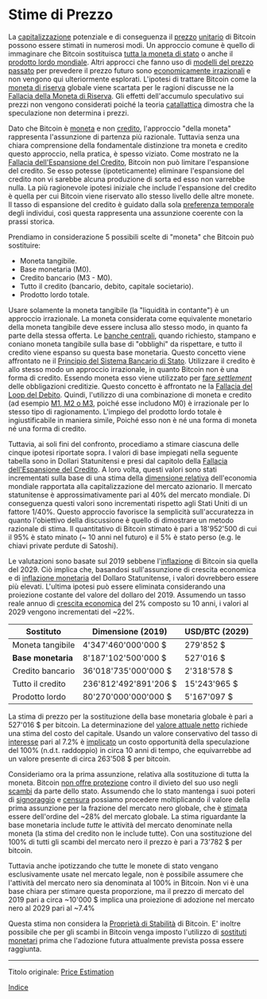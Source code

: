 # Stime di Prezzo



La [capitalizzazione](ch101-glossary.md#capitalizzazione) potenziale e di conseguenza il [prezzo](ch101-glossary.md#prezzo) [unitario](ch101-glossary.md#unità) di Bitcoin possono essere stimati in numerosi modi. Un approccio comune è quello di immaginare che Bitcoin sostituisca [tutta la moneta di stato](https://www.fool.com/investing/2017/05/25/could-the-price-of-bitcoin-go-to-1-million.aspx) o anche il [prodotto lordo mondiale](https://en.wikipedia.org/wiki/Gross_world_product). Altri approcci che fanno uso di [modelli del prezzo passato](https://medium.com/@100trillionUSD/modeling-bitcoins-value-with-scarcity-91fa0fc03e25) per prevedere il prezzo futuro sono [economicamente irrazionali](ch083-stock-to-flow-fallacy.md) e non vengono qui ulteriormente esplorati. L'ipotesi di trattare Bitcoin come la [moneta di riserva](ch017-reservation-priciple.md) globale viene scartata per le ragioni discusse ne la [Fallacia della Moneta di Riserva](ch077-reserve-currency-fallacy.md). Gli effetti dell'accumulo speculativo sui prezzi non vengono considerati poiché la teoria [catallattica](https://en.wikipedia.org/wiki/Catallactics) dimostra che la speculazione non   determina i prezzi.

Dato che Bitcoin è [moneta](ch005-money-taxonomy.md) e non [credito](ch101-glossary.md#dare-in-prestito---investire), l'approccio "della moneta" rappresenta l'assunzione di partenza più razionale. Tuttavia senza una chiara comprensione della fondamentale distinzione tra moneta e credito questo approccio, nella pratica, è spesso viziato. Come mostrato ne la [Fallacia dell'Espansione del Credito](ch046-credit-expansion-fallacy.md), Bitcoin non può limitare l'espansione del credito. Se esso potesse (ipoteticamente) eliminare l'espansione del credito non vi sarebbe alcuna produzione di sorta ed esso non varrebbe nulla. La più ragionevole ipotesi iniziale che include l'espansione del credito è quella per cui Bitcoin viene riservato allo stesso livello delle altre monete. Il tasso di espansione del credito è guidato dalla sola [preferenza temporale](ch085-time-preference-fallacy.md) degli individui, così questa rappresenta una assunzione coerente con la prassi storica.

Prendiamo in considerazione 5 possibili scelte di "moneta" che Bitcoin può sostituire:

* Moneta tangibile.
* Base monetaria (M0).
* Credito bancario (M3 - M0).
* Tutto il credito (bancario, debito, capitale societario).
* Prodotto lordo totale.

Usare solamente la moneta tangibile (la "liquidità in contante") è un approccio irrazionale. La moneta considerata come equivalente monetario della moneta tangibile deve essere inclusa allo stesso modo, in quanto fa parte della stessa offerta. Le [banche centrali](https://it.wikipedia.org/wiki/Banca_centrale), quando richiesto, stampano e coniano moneta tangibile sulla base di "obblighi" da rispettare, e tutto il credito viene espanso su questa base monetaria. Questo concetto viene affrontato ne il [Principio del Sistema Bancario di Stato](ch025-state-banking-principle.md). Utilizzare il credito è allo stesso modo un approccio irrazionale, in quanto Bitcoin non è una forma di credito. Essendo moneta esso viene utilizzato per [fare _settlement_](https://it.wikipedia.org/wiki/Regolamento_(finanza)) delle obbligazioni creditizie. Questo concetto è affrontato ne la [Fallacia del Loop del Debito](ch047-debt-loop-fallacy.md). Quindi, l'utilizzo di una combinazione di moneta e credito (ad esempio [M1, M2 o M3](https://en.wikipedia.org/wiki/Money_supply#United_States), poiché esse includono M0) è irrazionale per lo stesso tipo di ragionamento. L'impiego del prodotto lordo totale è ingiustificabile in maniera simile, Poiché esso non è né una forma di moneta né una forma di credito.

Tuttavia, ai soli fini del confronto, procediamo a stimare ciascuna delle cinque ipotesi riportate sopra. I valori di base impiegati nella seguente tabella sono in Dollari Statunitensi e presi  dal capitolo della [Fallacia dell'Espansione del Credito](ch046-credit-expansion-fallacy.md). A loro volta, questi valori sono stati incrementati sulla base di una stima della [dimensione relativa](https://seekingalpha.com/article/4202768-u-s-of-world-stock-market-cap-tops-40-again) dell'economia mondiale rapportata alla capitalizzazione del mercato azionario. Il mercato statunitense è approssimativamente pari al 40% del mercato mondiale. Di conseguenza questi valori sono incrementati rispetto agli Stati Uniti di un fattore 1/40%. Questo approccio favorisce la semplicità sull'accuratezza in quanto l'obiettivo della discussione è quello di dimostrare un metodo razionale di stima. Il quantitativo di Bitcoin stimato è pari a 18'952'500 di cui il 95% è stato minato (~ 10 anni nel futuro) e il 5% è stato perso (e.g. le chiavi private perdute di Satoshi).

Le valutazioni sono basate sul 2019 sebbene l'[inflazione](ch101-glossary.md#) di Bitcoin sia quella del 2029. Ciò implica che, basandosi sull'assunzione di crescita economica e di [inflazione monetaria](https://en.wikipedia.org/wiki/Monetary_inflation) del Dollaro Statunitense, i valori dovrebbero essere più elevati. L'ultima ipotesi può essere eliminata considerando una proiezione costante del valore del dollaro del 2019. Assumendo un tasso reale annuo di [crescita economica](https://en.wikipedia.org/wiki/Economic_growth) del 2% composto su 10 anni, i valori al 2029 vengono incrementati del ~22%.

| Sostituto          | Dimensione  (2019)    | USD/BTC (2029) |
| ------------------ | --------------------- | -------------- |
| Moneta tangibile   | 4'347'460'000'000 $   | 279'852 $      |
| **Base monetaria** | 8'187'102'500'000 $   | 527'016 $      |
| Credito bancario   | 36'018'735'000'000 $  | 2'318'578 $    |
| Tutto il credito   | 236'812'492'891'206 $ | 15'243'965 $   |
| Prodotto lordo     | 80'270'000'000'000 $  | 5'167'097 $    |

La stima di prezzo per la sostituzione della base monetaria globale è pari a 527'016 $ per bitcoin. La determinazione del [valore attuale netto]() richiede una stima del costo del capitale. Usando un valore conservativo del tasso di [interesse](ch101-glossary.md#interesse) pari al 7.2% è [implicato](https://it.wikipedia.org/wiki/Regola_del_72) un costo opportunità della speculazione del 100% (n.d.t. raddoppio) in circa 10 anni di tempo, che equivarrebbe  ad un valore presente di circa 263'508 $ per bitcoin.

Consideriamo ora la prima assunzione, relativa alla sostituzione di tutta la moneta. Bitcoin [non offre protezione](ch022-permissionless-principle.md) contro il divieto del suo uso negli [scambi](ch101-glossary.md#scambio) da parte dello stato. Assumendo che lo stato mantenga i suoi poteri di [signoraggio](https://it.wikipedia.org/wiki/Signoraggio) e [censura](ch101-glossary.md#censura) possiamo procedere moltiplicando il valore della prima assunzione per la frazione del mercato nero globale, che è [stimata](https://voxeu.org/index.php?q=node/7964) essere dell'ordine del ~28% del mercato globale. La stima riguardante la base monetaria include _tutte_ le attività del mercato denominate nella moneta (la stima del credito non le include tutte). Con una sostituzione del 100% di tutti gli scambi del mercato nero il prezzo è pari a 73'782 $ per bitcoin.

Tuttavia anche ipotizzando che tutte le monete di stato vengano esclusivamente usate nel mercato legale, non è possibile assumere che l'attività del mercato nero sia denominata al 100% in Bitcoin. Non vi è una base chiara per stimare questa proporzione, ma il prezzo di mercato del 2019 pari a circa ~10'000 $ implica una proiezione di adozione nel mercato nero al 2029 pari al ~7.4%

Questa stima non considera la [Proprietà di Stabilità](ch030-stability-property.md) di Bitcoin. E' inoltre possibile che per gli scambi in Bitcoin venga imposto l'utilizzo di [sostituti monetari](ch026-substitution-principle.md) prima che l'adozione futura attualmente prevista possa essere raggiunta.

---------
Titolo originale: [Price Estimation](https://github.com/libbitcoin/libbitcoin-system/wiki/Price-Estimation)

[Indice](/README.md)

